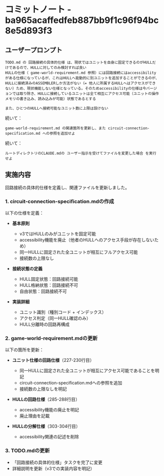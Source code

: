 # コミットノート - ba965acaffedfeb887bb9f1c96f94bc8e5d893f3

## ユーザープロンプト

```
TODO.md の 回路接続の具体的仕様 は、現状ではユニットを自身に固定できるのがHULLだけであるので、HULLに対してのみ検討すれば良い
HULLの仕様（ game-world-requirement.md 参照）には回路接続にはaccessibilityがある仕様になっているが、これはHULLへ能動的に別ユニットを追加することができるのが、HULLに接続済みのASSEMBLERしか方法がない（= 他人に所属するHULLへはアクセスができない）ため、現状機能しない仕様となっている。そのためaccessibilityの仕様は今バージョンでは取り除き、HULLに接続しているユニットは全て相互にアクセス可能（ユニットの操作メモリの書き込み、読み込みが可能）状態であるとする

また、ひとつのHULLへ接続可能なユニット数に上限は設けない
```

続いて：

```
game-world-requirement.md の関連箇所を更新し、また circuit-connection-specification.md への参照を追加せよ
```

続いて：

```
ルートディレクトリのCLAUDE.mdの ユーザー指示を受けてファイルを変更した場合 を実行せよ
```

## 実施内容

回路接続の具体的仕様を定義し、関連ファイルを更新しました。

### 1. circuit-connection-specification.mdの作成

以下の仕様を定義：

- **基本原則**
  - v3ではHULLのみがユニットを固定可能
  - accessibility機能を廃止（他者のHULLへのアクセス手段が存在しないため）
  - 同一HULLに固定された全ユニットが相互にフルアクセス可能
  - 接続数の上限なし

- **接続状態の定義**
  - HULL固定状態：回路接続可能
  - HULL格納状態：回路接続不可
  - 自由状態：回路接続不可

- **実装詳細**
  - ユニット識別（種別コード + インデックス）
  - アクセス判定（同一HULL確認のみ）
  - HULL分離時の回路再構成

### 2. game-world-requirement.mdの更新

以下の箇所を更新：

- **ユニット仕様の回路仕様**（227-230行目）
  - 同一HULLに固定された全ユニットが相互にアクセス可能であることを明記
  - circuit-connection-specification.mdへの参照を追加
  - 接続数の上限なしを明記

- **HULLの回路仕様**（285-288行目）
  - accessibility機能の廃止を明記
  - 廃止理由を記載

- **HULLの分解仕様**（303-304行目）
  - accessibility関連の記述を削除

### 3. TODO.mdの更新

- 「回路接続の具体的仕様」タスクを完了に変更
- 詳細説明を更新（v3での実装内容を明記）
